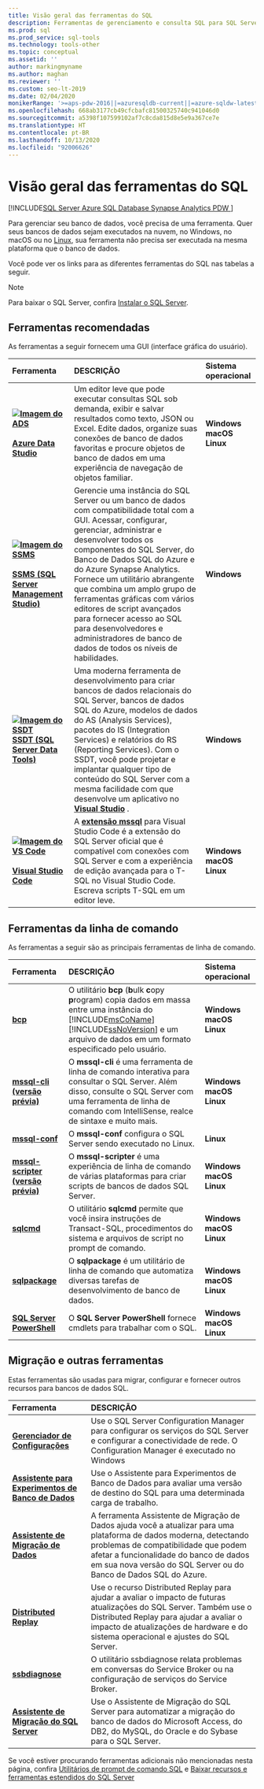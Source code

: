 ```yaml
---
title: Visão geral das ferramentas do SQL
description: Ferramentas de gerenciamento e consulta SQL para SQL Server, SQL do Azure (Banco de Dados SQL do Azure, Instância Gerenciada de SQL do Azure, máquinas virtuais do SQL) e Azure Synapse Analytics.
ms.prod: sql
ms.prod_service: sql-tools
ms.technology: tools-other
ms.topic: conceptual
ms.assetid: ''
author: markingmyname
ms.author: maghan
ms.reviewer: ''
ms.custom: seo-lt-2019
ms.date: 02/04/2020
monikerRange: '>=aps-pdw-2016||=azuresqldb-current||=azure-sqldw-latest||>=sql-server-2016||=sqlallproducts-allversions||>=sql-server-linux-2017'
ms.openlocfilehash: 668ab3177cb49cfcbafc81500325740c941046d0
ms.sourcegitcommit: a5398f107599102af7c8cda815d8e5e9a367ce7e
ms.translationtype: HT
ms.contentlocale: pt-BR
ms.lasthandoff: 10/13/2020
ms.locfileid: "92006626"
---
```

# <a name="sql-tools-overview"></a>Visão geral das ferramentas do SQL

[!INCLUDE[SQL Server Azure SQL Database Synapse Analytics PDW ](../includes/applies-to-version/sql-asdb-asdbmi-asa-pdw.md)]

Para gerenciar seu banco de dados, você precisa de uma ferramenta. Quer seus bancos de dados sejam executados na nuvem, no Windows, no macOS ou no [Linux](../linux/sql-server-linux-overview.md), sua ferramenta não precisa ser executada na mesma plataforma que o banco de dados.

Você pode ver os links para as diferentes ferramentas do SQL nas tabelas a seguir.

> [!Note]
> Para baixar o SQL Server, confira [Instalar o SQL Server](../database-engine/install-windows/install-sql-server.md).

## <a name="recommended-tools"></a>Ferramentas recomendadas

As ferramentas a seguir fornecem uma GUI (interface gráfica do usuário).

| Ferramenta | DESCRIÇÃO | Sistema operacional |
|:--|:--|:--|
| [ **![Imagem do ADS](../tools/media/overview-sql-tools/azure-data-studio.svg)</br></br>Azure Data Studio**](../azure-data-studio/download.md) | Um editor leve que pode executar consultas SQL sob demanda, exibir e salvar resultados como texto, JSON ou Excel. Edite dados, organize suas conexões de banco de dados favoritas e procure objetos de banco de dados em uma experiência de navegação de objetos familiar. | **Windows</br>macOS</br>Linux** |
| [ **![Imagem do SSMS](../tools/media/overview-sql-tools/ssms.svg)</br></br>SSMS (SQL Server Management Studio)** ](../ssms/download-sql-server-management-studio-ssms.md) | Gerencie uma instância do SQL Server ou um banco de dados com compatibilidade total com a GUI. Acessar, configurar, gerenciar, administrar e desenvolver todos os componentes do SQL Server, do Banco de Dados SQL do Azure e do Azure Synapse Analytics. Fornece um utilitário abrangente que combina um amplo grupo de ferramentas gráficas com vários editores de script avançados para fornecer acesso ao SQL para desenvolvedores e administradores de banco de dados de todos os níveis de habilidades. | **Windows** |
| [ **![Imagem do SSDT](../tools/media/overview-sql-tools/ssdt.svg)</br>SSDT (SQL Server Data Tools)** ](../ssdt/download-sql-server-data-tools-ssdt.md) | Uma moderna ferramenta de desenvolvimento para criar bancos de dados relacionais do SQL Server, bancos de dados SQL do Azure, modelos de dados do AS (Analysis Services), pacotes do IS (Integration Services) e relatórios do RS (Reporting Services). Com o SSDT, você pode projetar e implantar qualquer tipo de conteúdo do SQL Server com a mesma facilidade com que desenvolve um aplicativo no **[Visual Studio](https://visualstudio.microsoft.com/downloads/)** . | **Windows** |
| [ **![Imagem do VS Code](../tools/media/overview-sql-tools/visual-studio-code.svg)</br></br>Visual Studio Code**](https://code.visualstudio.com/) | A **[extensão mssql](https://marketplace.visualstudio.com/items?itemName=ms-mssql.mssql)** para Visual Studio Code é a extensão do SQL Server oficial que é compatível com conexões com SQL Server e com a experiência de edição avançada para o T-SQL no Visual Studio Code. Escreva scripts T-SQL em um editor leve. | **Windows</br>macOS</br>Linux** |

## <a name="command-line-tools"></a>Ferramentas da linha de comando

As ferramentas a seguir são as principais ferramentas de linha de comando.

| Ferramenta | DESCRIÇÃO | Sistema operacional |
|:--|:--|:--|
|[**bcp**](bcp-utility.md)|O utilitário **bcp** (**b**ulk **c**opy **p**rogram) copia dados em massa entre uma instância do [!INCLUDE[msCoName](../includes/msconame-md.md)] [!INCLUDE[ssNoVersion](../includes/ssnoversion-md.md)] e um arquivo de dados em um formato especificado pelo usuário.| **Windows</br>macOS</br>Linux** |
|[**mssql-cli (versão prévia)** ](mssql-cli.md)|O **mssql-cli** é uma ferramenta de linha de comando interativa para consultar o SQL Server. Além disso, consulte o SQL Server com uma ferramenta de linha de comando com IntelliSense, realce de sintaxe e muito mais. | **Windows</br>macOS</br>Linux** |
|[**mssql-conf**](../linux/sql-server-linux-configure-mssql-conf.md) | O **mssql-conf** configura o SQL Server sendo executado no Linux. | **Linux** |
|[**mssql-scripter (versão prévia)** ](https://github.com/Microsoft/mssql-scripter) | O **mssql-scripter** é uma experiência de linha de comando de várias plataformas para criar scripts de bancos de dados SQL Server. | **Windows</br>macOS</br>Linux** |
| [**sqlcmd**](sqlcmd-utility.md) |O utilitário **sqlcmd** permite que você insira instruções de Transact-SQL, procedimentos do sistema e arquivos de script no prompt de comando. | **Windows</br>macOS</br>Linux** |
| [**sqlpackage**](sqlpackage.md) |O **sqlpackage** é um utilitário de linha de comando que automatiza diversas tarefas de desenvolvimento de banco de dados. |**Windows</br>macOS</br>Linux** |
|[**SQL Server PowerShell**](../powershell/sql-server-powershell.md)| O **SQL Server PowerShell** fornece cmdlets para trabalhar com o SQL. | **Windows</br>macOS</br>Linux** |

## <a name="migration-and-other-tools"></a>Migração e outras ferramentas

Estas ferramentas são usadas para migrar, configurar e fornecer outros recursos para bancos de dados SQL.

| Ferramenta | DESCRIÇÃO |
|:--|:--|
| **[Gerenciador de Configurações](../tools/configuration-manager/sql-server-configuration-manager-help.md)** | Use o SQL Server Configuration Manager para configurar os serviços do SQL Server e configurar a conectividade de rede. O Configuration Manager é executado no Windows|
| **[Assistente para Experimentos de Banco de Dados](../dea/database-experimentation-assistant-overview.md)** | Use o Assistente para Experimentos de Banco de Dados para avaliar uma versão de destino do SQL para uma determinada carga de trabalho. |
| **[Assistente de Migração de Dados](../dma/dma-overview.md)** | A ferramenta Assistente de Migração de Dados ajuda você a atualizar para uma plataforma de dados moderna, detectando problemas de compatibilidade que podem afetar a funcionalidade do banco de dados em sua nova versão do SQL Server ou do Banco de Dados SQL do Azure. |
| **[Distributed Replay](../tools/distributed-replay/install-distributed-replay-overview.md)** | Use o recurso Distributed Replay para ajudar a avaliar o impacto de futuras atualizações do SQL Server. Também use o Distributed Replay para ajudar a avaliar o impacto de atualizações de hardware e do sistema operacional e ajustes do SQL Server. |
| **[ssbdiagnose](../tools/ssbdiagnose/ssbdiagnose-utility-service-broker.md)** | O utilitário ssbdiagnose relata problemas em conversas do Service Broker ou na configuração de serviços do Service Broker. |
| **[Assistente de Migração do SQL Server](../ssma/sql-server-migration-assistant.md)** | Use o Assistente de Migração do SQL Server para automatizar a migração do banco de dados do Microsoft Access, do DB2, do MySQL, do Oracle e do Sybase para o SQL Server.|

Se você estiver procurando ferramentas adicionais não mencionadas nesta página, confira [Utilitários de prompt de comando SQL](command-prompt-utility-reference-database-engine.md) e [Baixar recursos e ferramentas estendidos do SQL Server](download-sql-feature-packs.md)
